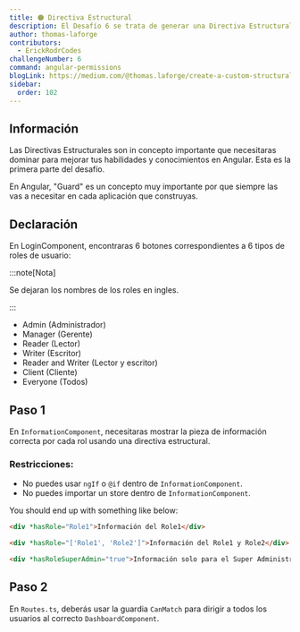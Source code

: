 ```yaml
---
title: 🟠 Directiva Estructural
description: El Desafío 6 se trata de generar una Directiva Estructural que manipule los permisos
author: thomas-laforge
contributors:
  - ErickRodrCodes
challengeNumber: 6
command: angular-permissions
blogLink: https://medium.com/@thomas.laforge/create-a-custom-structural-directive-to-manage-permissions-like-a-pro-11a1acad30ad
sidebar:
  order: 102
---
```


## Información

Las Directivas Estructurales son in concepto importante que necesitaras dominar para mejorar tus habilidades y conocimientos en Angular. Esta es la primera parte del desafío.

En Angular, "Guard" es un concepto muy importante por que siempre las vas a necesitar en cada aplicación que construyas.

## Declaración

En LoginComponent, encontraras 6 botones correspondientes a 6 tipos de roles de usuario:

:::note[Nota]

Se dejaran los nombres de los roles en ingles.

:::

- Admin (Administrador)
- Manager (Gerente)
- Reader (Lector)
- Writer (Escritor)
- Reader and Writer (Lector y escritor)
- Client (Cliente)
- Everyone (Todos)

## Paso 1

En `InformationComponent`, necesitaras mostrar la pieza de información correcta por cada rol usando una directiva estructural.

### Restricciones:

- No puedes usar `ngIf` o `@if` dentro de `InformationComponent`.
- No puedes importar un store dentro de `InformationComponent`.

You should end up with something like below:

```html
<div *hasRole="Role1">Información del Role1</div>
```

```html
<div *hasRole="['Role1', 'Role2']">Información del Role1 y Role2</div>
```

```html
<div *hasRoleSuperAdmin="true">Información solo para el Super Administrador</div>
```

## Paso 2

En `Routes.ts`, deberás usar la guardia `CanMatch` para dirigir a todos los usuarios al correcto `DashboardComponent`.
